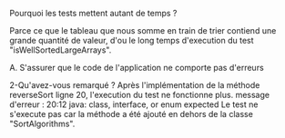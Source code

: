 Pourquoi les tests mettent autant de temps ?

Parce ce que le tableau que nous somme en train de trier contiend une grande quantité de valeur, d'ou le long temps d'execution du test "isWellSortedLargeArrays".

A. S'assurer que le code de l'application ne comporte pas d'erreurs

2-Qu'avez-vous remarqué ? 
Après l'implémentation de la méthode reverseSort ligne 20, l'execution du test ne fonctionne plus.
message d'erreur : 20:12 java: class, interface, or enum expected
Le test ne s'execute pas car la méthode a été ajouté en dehors de la classe "SortAlgorithms".